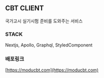 ## CBT CLIENT

국가고시 실기시험 준비를 도와주는 서비스

### STACK

Nextjs, Apollo, Graphql, StyledComponent

### 배포링크

[https://moducbt.com](https://moducbt.com)
